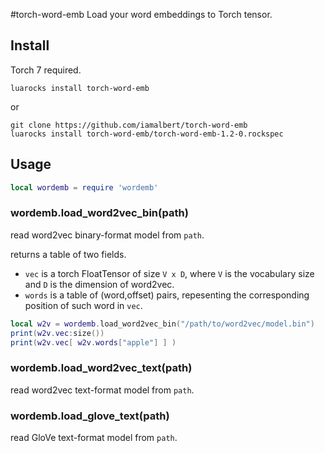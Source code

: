 #torch-word-emb
Load your word embeddings to Torch tensor.


## Install
Torch 7 required.
```
luarocks install torch-word-emb
```
or
```
git clone https://github.com/iamalbert/torch-word-emb
luarocks install torch-word-emb/torch-word-emb-1.2-0.rockspec
```

## Usage

```lua
local wordemb = require 'wordemb'
```

### wordemb.load_word2vec_bin(path)
read word2vec binary-format model from `path`.

returns a table of two fields.
  - `vec` is a torch FloatTensor of size `V x D`, where `V` is the vocabulary size and `D` is the dimension of word2vec.
  - `words` is a table of (word,offset) pairs, repesenting the corresponding position of such word in `vec`.

```lua
local w2v = wordemb.load_word2vec_bin("/path/to/word2vec/model.bin")
print(w2v.vec:size())
print(w2v.vec[ w2v.words["apple"] ] )
```

### wordemb.load_word2vec_text(path)
read word2vec text-format model from `path`.

### wordemb.load_glove_text(path)
read GloVe text-format model from `path`.
